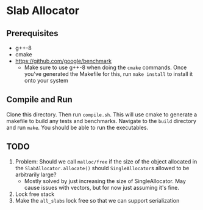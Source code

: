 # Slab Allocator

## Prerequisites
- g++-8
- cmake
- https://github.com/google/benchmark
    - Make sure to use g++-8 when doing the `cmake` commands. Once you've
    generated the Makefile for this, run `make install` to install it onto your
    system

## Compile and Run
Clone this directory. Then run `compile.sh`. This will use cmake to generate
a makefile to build any tests and benchmarks. Navigate to the `build` directory
and run `make`. You should be able to run the executables.

## TODO
1. Problem: Should we call `malloc/free` if the size of the object allocated in
the `SlabAllocator.allocate()` should `SingleAllocator`s allowed to be
arbitrarily large?
    - Mostly solved by just increasing the size of SingleAllocator. May cause
    issues with vectors, but for now just assuming it's fine.
2. Lock free stack
3. Make the `all_slabs` lock free so that we can support serialization
